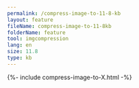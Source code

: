 ```yaml
---
permalink: /compress-image-to-11-8-kb
layout: feature
fileName: compress-image-to-11-8kb
folderName: feature
tool: imgcompression
lang: en
size: 11.8
type: kb
---
```


{%- include compress-image-to-X.html -%}
